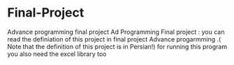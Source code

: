 # Final-Project
Advance programming final project
Ad Programming Final project :  you can read the definiation of this project in final project Advance progarmming .( Note that the definition of this project is in Persian!)
for running this program you also need the excel library too 
